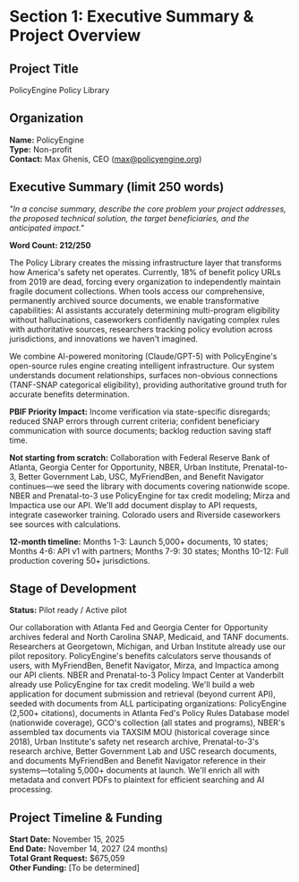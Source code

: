 # Section 1: Executive Summary & Project Overview

## Project Title
PolicyEngine Policy Library

## Organization
**Name:** PolicyEngine  
**Type:** Non-profit  
**Contact:** Max Ghenis, CEO (max@policyengine.org)

## Executive Summary (limit 250 words)
*"In a concise summary, describe the core problem your project addresses, the proposed technical solution, the target beneficiaries, and the anticipated impact."*

**Word Count: 212/250**

The Policy Library creates the missing infrastructure layer that transforms how America's safety net operates. Currently, 18% of benefit policy URLs from 2019 are dead, forcing every organization to independently maintain fragile document collections. When tools access our comprehensive, permanently archived source documents, we enable transformative capabilities: AI assistants accurately determining multi-program eligibility without hallucinations, caseworkers confidently navigating complex rules with authoritative sources, researchers tracking policy evolution across jurisdictions, and innovations we haven't imagined.

We combine AI-powered monitoring (Claude/GPT-5) with PolicyEngine's open-source rules engine creating intelligent infrastructure. Our system understands document relationships, surfaces non-obvious connections (TANF-SNAP categorical eligibility), providing authoritative ground truth for accurate benefits determination.

**PBIF Priority Impact:** Income verification via state-specific disregards; reduced SNAP errors through current criteria; confident beneficiary communication with source documents; backlog reduction saving staff time.

**Not starting from scratch:** Collaboration with Federal Reserve Bank of Atlanta, Georgia Center for Opportunity, NBER, Urban Institute, Prenatal-to-3, Better Government Lab, USC, MyFriendBen, and Benefit Navigator continues—we seed the library with documents covering nationwide scope. NBER and Prenatal-to-3 use PolicyEngine for tax credit modeling; Mirza and Impactica use our API. We'll add document display to API requests, integrate caseworker training. Colorado users and Riverside caseworkers see sources with calculations.

**12-month timeline:** Months 1-3: Launch 5,000+ documents, 10 states; Months 4-6: API v1 with partners; Months 7-9: 30 states; Months 10-12: Full production covering 50+ jurisdictions.

## Stage of Development
**Status:** Pilot ready / Active pilot

Our collaboration with Atlanta Fed and Georgia Center for Opportunity archives federal and North Carolina SNAP, Medicaid, and TANF documents. Researchers at Georgetown, Michigan, and Urban Institute already use our pilot repository. PolicyEngine's benefits calculators serve thousands of users, with MyFriendBen, Benefit Navigator, Mirza, and Impactica among our API clients. NBER and Prenatal-to-3 Policy Impact Center at Vanderbilt already use PolicyEngine for tax credit modeling. We'll build a web application for document submission and retrieval (beyond current API), seeded with documents from ALL participating organizations: PolicyEngine (2,500+ citations), documents in Atlanta Fed's Policy Rules Database model (nationwide coverage), GCO's collection (all states and programs), NBER's assembled tax documents via TAXSIM MOU (historical coverage since 2018), Urban Institute's safety net research archive, Prenatal-to-3's research archive, Better Government Lab and USC research documents, and documents MyFriendBen and Benefit Navigator reference in their systems—totaling 5,000+ documents at launch. We'll enrich all with metadata and convert PDFs to plaintext for efficient searching and AI processing.

## Project Timeline & Funding
**Start Date:** November 15, 2025  
**End Date:** November 14, 2027 (24 months)  
**Total Grant Request:** $675,059  
**Other Funding:** [To be determined]